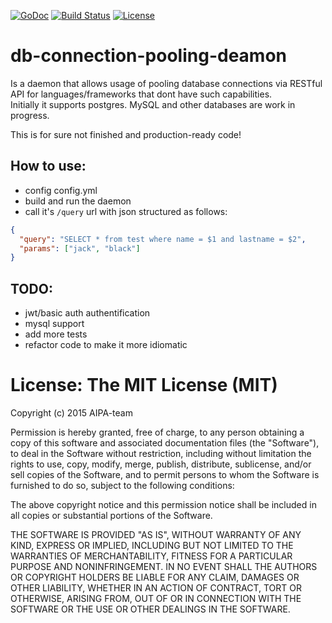 [![GoDoc](https://godoc.org/github.com/AIPA-team/db-connection-pooling-deamon?status.svg)](https://godoc.org/github.com/AIPA-team/db-connection-pooling-deamon)
[![Build Status](https://travis-ci.org/AIPA-team/db-connection-pooling-daemon.svg)](https://travis-ci.org/AIPA-team/db-connection-pooling-daemon)
[![License](http://img.shields.io/:license-mit-blue.svg)](http://doge.mit-license.org)

# db-connection-pooling-deamon

Is a daemon that allows usage of pooling database connections via RESTful API for languages/frameworks that dont have such capabilities.  
Initially it supports postgres. MySQL and other databases are work in progress.

This is for sure not finished and production-ready code!

## How to use:

- config config.yml
- build and run the daemon
- call it's `/query` url with json structured as follows:
```json
{  
  "query": "SELECT * from test where name = $1 and lastname = $2",  
  "params": ["jack", "black"]  
}
```

## TODO:
- jwt/basic auth authentification
- mysql support
- add more tests
- refactor code to make it more idiomatic

# License: The MIT License (MIT)

Copyright (c) 2015 AIPA-team

Permission is hereby granted, free of charge, to any person obtaining a copy
of this software and associated documentation files (the "Software"), to deal
in the Software without restriction, including without limitation the rights
to use, copy, modify, merge, publish, distribute, sublicense, and/or sell
copies of the Software, and to permit persons to whom the Software is
furnished to do so, subject to the following conditions:

The above copyright notice and this permission notice shall be included in all
copies or substantial portions of the Software.

THE SOFTWARE IS PROVIDED "AS IS", WITHOUT WARRANTY OF ANY KIND, EXPRESS OR
IMPLIED, INCLUDING BUT NOT LIMITED TO THE WARRANTIES OF MERCHANTABILITY,
FITNESS FOR A PARTICULAR PURPOSE AND NONINFRINGEMENT. IN NO EVENT SHALL THE
AUTHORS OR COPYRIGHT HOLDERS BE LIABLE FOR ANY CLAIM, DAMAGES OR OTHER
LIABILITY, WHETHER IN AN ACTION OF CONTRACT, TORT OR OTHERWISE, ARISING FROM,
OUT OF OR IN CONNECTION WITH THE SOFTWARE OR THE USE OR OTHER DEALINGS IN THE
SOFTWARE.

